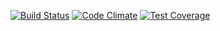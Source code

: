 [![Build Status](https://travis-ci.org/mhmdshorafa/ammblog.svg?branch=master)](https://travis-ci.org/mhmdshorafa/ammblog)
[![Code Climate](https://codeclimate.com/github/mhmdshorafa/ammblog/badges/gpa.svg)](https://codeclimate.com/github/mhmdshorafa/ammblog)
[![Test Coverage](https://codeclimate.com/github/mhmdshorafa/ammblog/badges/coverage.svg)](https://codeclimate.com/github/mhmdshorafa/ammblog/coverage)
